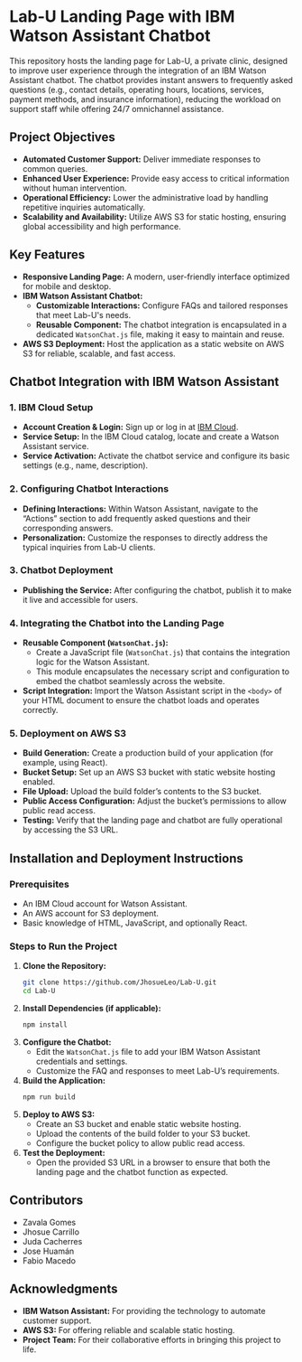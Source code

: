 # Lab-U Landing Page with IBM Watson Assistant Chatbot

This repository hosts the landing page for Lab-U, a private clinic, designed to improve user experience through the integration of an IBM Watson Assistant chatbot. The chatbot provides instant answers to frequently asked questions (e.g., contact details, operating hours, locations, services, payment methods, and insurance information), reducing the workload on support staff while offering 24/7 omnichannel assistance.

## Project Objectives

- **Automated Customer Support:** Deliver immediate responses to common queries.
- **Enhanced User Experience:** Provide easy access to critical information without human intervention.
- **Operational Efficiency:** Lower the administrative load by handling repetitive inquiries automatically.
- **Scalability and Availability:** Utilize AWS S3 for static hosting, ensuring global accessibility and high performance.

## Key Features

- **Responsive Landing Page:** A modern, user-friendly interface optimized for mobile and desktop.
- **IBM Watson Assistant Chatbot:**
  - **Customizable Interactions:** Configure FAQs and tailored responses that meet Lab-U's needs.
  - **Reusable Component:** The chatbot integration is encapsulated in a dedicated `WatsonChat.js` file, making it easy to maintain and reuse.
- **AWS S3 Deployment:** Host the application as a static website on AWS S3 for reliable, scalable, and fast access.

## Chatbot Integration with IBM Watson Assistant

### 1. IBM Cloud Setup
- **Account Creation & Login:** Sign up or log in at [IBM Cloud](https://cloud.ibm.com/login).
- **Service Setup:** In the IBM Cloud catalog, locate and create a Watson Assistant service.
- **Service Activation:** Activate the chatbot service and configure its basic settings (e.g., name, description).

### 2. Configuring Chatbot Interactions
- **Defining Interactions:** Within Watson Assistant, navigate to the “Actions” section to add frequently asked questions and their corresponding answers.
- **Personalization:** Customize the responses to directly address the typical inquiries from Lab-U clients.

### 3. Chatbot Deployment
- **Publishing the Service:** After configuring the chatbot, publish it to make it live and accessible for users.

### 4. Integrating the Chatbot into the Landing Page
- **Reusable Component (`WatsonChat.js`):**
  - Create a JavaScript file (`WatsonChat.js`) that contains the integration logic for the Watson Assistant.
  - This module encapsulates the necessary script and configuration to embed the chatbot seamlessly across the website.
- **Script Integration:** Import the Watson Assistant script in the `<body>` of your HTML document to ensure the chatbot loads and operates correctly.

### 5. Deployment on AWS S3
- **Build Generation:** Create a production build of your application (for example, using React).
- **Bucket Setup:** Set up an AWS S3 bucket with static website hosting enabled.
- **File Upload:** Upload the build folder’s contents to the S3 bucket.
- **Public Access Configuration:** Adjust the bucket’s permissions to allow public read access.
- **Testing:** Verify that the landing page and chatbot are fully operational by accessing the S3 URL.

## Installation and Deployment Instructions

### Prerequisites
- An IBM Cloud account for Watson Assistant.
- An AWS account for S3 deployment.
- Basic knowledge of HTML, JavaScript, and optionally React.

### Steps to Run the Project

1. **Clone the Repository:**
   ```bash
   git clone https://github.com/JhosueLeo/Lab-U.git
   cd Lab-U
   ```
2. **Install Dependencies (if applicable):**
   ```bash
   npm install
   ```
3. **Configure the Chatbot:**
   - Edit the `WatsonChat.js` file to add your IBM Watson Assistant credentials and settings.
   - Customize the FAQ and responses to meet Lab-U’s requirements.
4. **Build the Application:**
   ```bash
   npm run build
   ```
5. **Deploy to AWS S3:**
   - Create an S3 bucket and enable static website hosting.
   - Upload the contents of the build folder to your S3 bucket.
   - Configure the bucket policy to allow public read access.
6. **Test the Deployment:**
   - Open the provided S3 URL in a browser to ensure that both the landing page and the chatbot function as expected.

## Contributors

- Zavala Gomes  
- Jhosue Carrillo  
- Juda Cacherres  
- Jose Huamán  
- Fabio Macedo

## Acknowledgments

- **IBM Watson Assistant:** For providing the technology to automate customer support.
- **AWS S3:** For offering reliable and scalable static hosting.
- **Project Team:** For their collaborative efforts in bringing this project to life.
